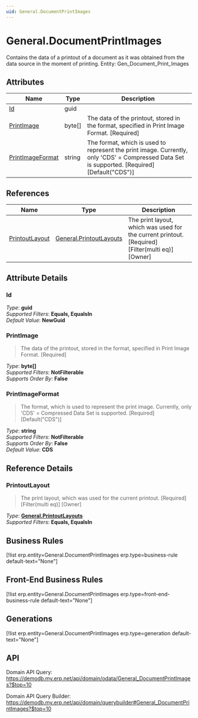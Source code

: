 ```yaml
---
uid: General.DocumentPrintImages
---
```

# General.DocumentPrintImages

Contains the data of a printout of a document as it was obtained from the data source in the moment of printing. Entity: Gen_Document_Print_Images

## Attributes

| Name | Type | Description |
| ---- | ---- | --- |
| [Id](General.DocumentPrintImages.md#id) | guid |  
| [PrintImage](General.DocumentPrintImages.md#printimage) | byte[] | The data of the printout, stored in the format, specified in Print Image Format. [Required] 
| [PrintImageFormat](General.DocumentPrintImages.md#printimageformat) | string | The format, which is used to represent the print image. Currently, only 'CDS' = Compressed Data Set is supported. [Required] [Default("CDS")] 

## References

| Name | Type | Description |
| ---- | ---- | --- |
| [PrintoutLayout](General.DocumentPrintImages.md#printoutlayout) | [General.PrintoutLayouts](General.PrintoutLayouts.md) | The print layout, which was used for the current printout. [Required] [Filter(multi eq)] [Owner] |


## Attribute Details

### Id

_Type_: **guid**  
_Supported Filters_: **Equals, EqualsIn**  
_Default Value_: **NewGuid**  

### PrintImage

> The data of the printout, stored in the format, specified in Print Image Format. [Required]

_Type_: **byte[]**  
_Supported Filters_: **NotFilterable**  
_Supports Order By_: **False**  

### PrintImageFormat

> The format, which is used to represent the print image. Currently, only 'CDS' = Compressed Data Set is supported. [Required] [Default("CDS")]

_Type_: **string**  
_Supported Filters_: **NotFilterable**  
_Supports Order By_: **False**  
_Default Value_: **CDS**  


## Reference Details

### PrintoutLayout

> The print layout, which was used for the current printout. [Required] [Filter(multi eq)] [Owner]

_Type_: **[General.PrintoutLayouts](General.PrintoutLayouts.md)**  
_Supported Filters_: **Equals, EqualsIn**  



## Business Rules

[!list erp.entity=General.DocumentPrintImages erp.type=business-rule default-text="None"]

## Front-End Business Rules

[!list erp.entity=General.DocumentPrintImages erp.type=front-end-business-rule default-text="None"]

## Generations

[!list erp.entity=General.DocumentPrintImages erp.type=generation default-text="None"]

## API

Domain API Query:
<https://demodb.my.erp.net/api/domain/odata/General_DocumentPrintImages?$top=10>

Domain API Query Builder:
<https://demodb.my.erp.net/api/domain/querybuilder#General_DocumentPrintImages?$top=10>

